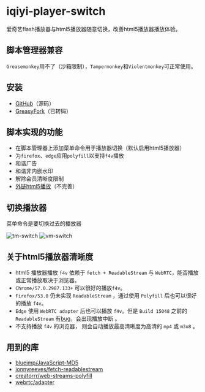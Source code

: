 # iqiyi-player-switch

爱奇艺flash播放器与html5播放器随意切换，改善html5播放器播放体验。

## 脚本管理器兼容
`Greasemonkey`用不了（沙箱限制），`Tampermonkey`和`Violentmonkey`可正常使用。

## 安装
* [GitHub](https://raw.githubusercontent.com/gooyie/userscript-iqiyi-player-switch/master/iqiyi-player-switch.user.js)（源码）
* [GreasyFork](https://greasyfork.org/zh-CN/scripts/28356-iqiyi-player-switch)（已转码）

## 脚本实现的功能
* 在脚本管理器上添加菜单命令用于播放器切换（默认启用html5播放器）
* 为`firefox`、`edge`应用`polyfill`以支持`f4v`播放
* 和谐广告
* 和谐非内嵌水印
* 解除会员清晰度限制
* [外链html5播放](https://github.com/gooyie/userscript-iqiyi-player-switch/issues/7)（不完善）

## 切换播放器
菜单命令是要切换过去的播放器

![tm-switch](https://user-images.githubusercontent.com/25021141/27002463-abce11aa-4e15-11e7-96d3-00ba314dbfbe.png)
![vm-switch](https://user-images.githubusercontent.com/25021141/27002466-b3b9407e-4e15-11e7-8c43-c1c7129bd899.png)

## 关于html5播放器清晰度
  * html5 播放器播放 `f4v` 依赖于 `fetch + ReadableStream` 与 `WebRTC`，能否播放或正常播放取决于浏览器。
  * `Chrome/57.0.2987.133+` 可以很好的播放`f4v`。
  * `Firefox/53.0` 仍未实现 `ReadableStream` ，通过使用 `Polyfill` 后也可以很好的播放 `f4v`。
  * `Edge` 使用 `WebRTC adapter` 后也可以播放 `f4v`。但是 `Build 15048` 之前的 `ReadableStream` 有[bug](https://developer.microsoft.com/en-us/microsoft-edge/platform/issues/8196907/)，会出现播放中断  。
  * 不支持播放 `f4v` 的浏览器， 则会自动播放最高清晰度为高清的 `mp4` 或 `m3u8` 。

## 用到的库
* [blueimp/JavaScript-MD5](https://github.com/blueimp/JavaScript-MD5)
* [jonnyreeves/fetch-readablestream](https://github.com/jonnyreeves/fetch-readablestream)
* [creatorrr/web-streams-polyfill](https://github.com/creatorrr/web-streams-polyfill)
* [webrtc/adapter](https://github.com/webrtc/adapter)
